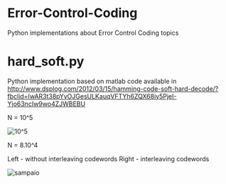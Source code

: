 # Error-Control-Coding
Python implementations about Error Control Coding topics

# hard_soft.py
Python implementation based on matlab code available in http://www.dsplog.com/2012/03/15/hamming-code-soft-hard-decode/?fbclid=IwAR3t38pYyOJGesULKauqVFTYh6ZQX68iy5PjeI-Yjo63ncIw9wo4ZJWBEBU 

N = 10^5

![10^5](https://user-images.githubusercontent.com/26671424/66720822-0985e700-edd8-11e9-89fb-8977a06b157e.png)

N = 8.10^4

Left - without interleaving codewords
Right - interleaving codewords

![sampaio](https://user-images.githubusercontent.com/26671424/70857188-a5130100-1ec8-11ea-95ae-f0d9ce1a6912.png)

